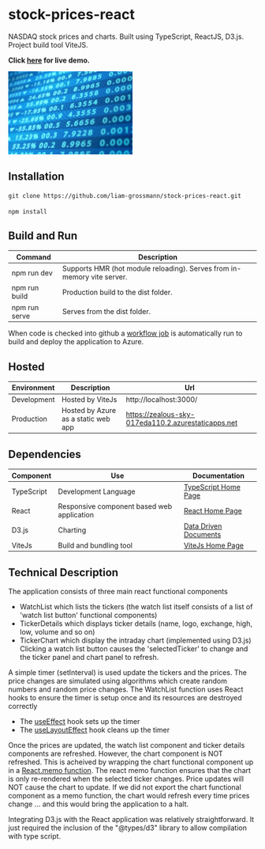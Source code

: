 # stock-prices-react

NASDAQ stock prices and charts. Built using TypeScript, ReactJS, D3.js. Project build tool ViteJS.

**Click [here](https://zealous-sky-017eda110.2.azurestaticapps.net) for live demo.**

[<img src="src/assets/stockpricesreact.jpg" style="width: 50%; height: 50%" />](https://zealous-sky-017eda110.2.azurestaticapps.net)





## Installation 

    git clone https://github.com/liam-grossmann/stock-prices-react.git

    npm install




## Build and Run

| Command       | Description                                                             |
| ------------- | ----------------------------------------------------------------------- |
| npm run dev   | Supports HMR (hot module reloading). Serves from in-memory vite server. |
| npm run build | Production build to the dist folder.                                    |
| npm run serve | Serves from the dist folder.                                            | 

When code is checked into github a [workflow job](.github/workflows) is automatically run to build and deploy the application to Azure.


## Hosted

| Environment | Description                         | Url                                                 |
| ------------| ----------------------------------- | --------------------------------------------------- |
| Development | Hosted by ViteJs                    | http://localhost:3000/                              | 
| Production  | Hosted by Azure as a static web app | https://zealous-sky-017eda110.2.azurestaticapps.net |



## Dependencies

| Component     | Use                                        | Documentation                                           |
| ------------- | ------------------------------------------ | ------------------------------------------------------- |
| TypeScript    | Development Language                       | [TypeScript Home Page](https://www.typescriptlang.org/) | 
| React         | Responsive component based web application | [React Home Page](https://reactjs.org/)                 |
| D3.js         | Charting                                   | [Data Driven Documents](https://d3js.org/)              |
| ViteJs        | Build and bundling tool                    | [ViteJs Home Page](https://vitejs.dev/)                 |


## Technical Description

The application consists of three main react functional components
* WatchList which lists the tickers (the watch list itself consists of a list of 'watch list button' functional components)
* TickerDetails which displays ticker details (name, logo, exchange, high, low, volume and so on)
* TickerChart which display the intraday chart (implemented using D3.js)
Clicking a watch list button causes the 'selectedTicker' to change and the ticker panel and chart panel to refresh.

A simple timer (setInterval) is used update the tickers and the prices. The price changes are simulated using algorithms which create random numbers and random price changes. The WatchList function uses React hooks to ensure the timer is setup once and its
resources are destroyed correctly
* The [useEffect](https://reactjs.org/docs/hooks-reference.html#useeffect) hook sets up the timer
* The [useLayoutEffect](https://reactjs.org/docs/hooks-reference.html#uselayouteffect) hook cleans up the timer

Once the prices are updated, the watch list component and ticker details components are refreshed. However, the chart component
is NOT refreshed. This is acheived by wrapping the chart functional component up in a [React.memo function](https://reactjs.org/docs/react-api.html#reactmemo). The react memo function ensures that the chart is only re-rendered when the selected ticker changes. Price updates will NOT cause the chart to update. If we did not export the chart functional component as a memo function, the chart would refresh every time prices change ... and this would bring the application to a halt.

Integrating D3.js with the React application was relatively straightforward. It just required the inclusion of the "@types/d3" library to allow compilation with type script.